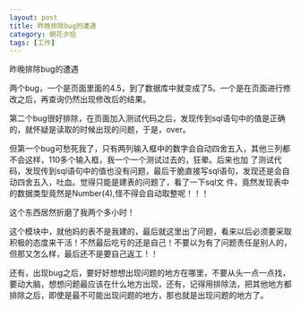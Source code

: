 ```yaml
---
layout: post
title: 昨晚排除bug的遭遇
category: 朝花夕拾
tags: [工作]
--- 
```

昨晚排除bug的遭遇

两个bug，一个是页面里面的4.5，到了数据库中就变成了5。一个是在页面进行修改之后，再查询仍然出现修改后的结果。

第二个bug很好排除，在页面加入测试代码之后，发现传到sql语句中的值是正确的，就怀疑是读取的时候出现的问题，于是，over。

但第一个bug可愁死我了，只有两列输入框中的数字会自动四舍五入，其他三列都不会这样，110多个输入框，我一个一个测试过去的，狂晕。后来也加
了测试代码，发现传到sql语句中的值也没有问题，最后干脆直接写sql语句，发现还是会自动四舍五入，吐血。觉得只能是建表的问题了，看了一下sql文
件，竟然发现表中的数据类型竟然是Number(4),怪不得会自动取整呢！！！

这个东西居然折磨了我两个多小时！

这个模块中，就他妈的表不是我建的，最后就这里出了问题，看来以后必须要采取积极的态度来干活！不然最后吃亏的还是自己！不要以为有了问题责任是别人的，但那又怎么样，最后还不是要自己返工！！

还有，出现bug之后，要好好想想出现问题的地方在哪里，不要从头一点一点找，要动大脑，想想问题最应该在什么地方出现，还有，记得用排除法，把其他地方都排除之后，即使是最不可能出现问题的地方，那也就是出现问题的地方了。